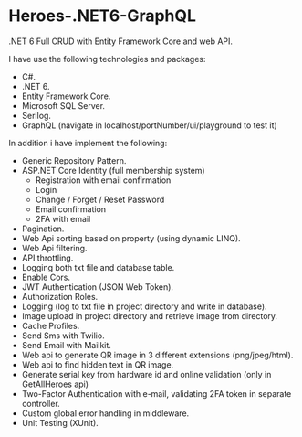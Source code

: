 # Heroes-.NET6-GraphQL
.NET 6 Full CRUD with Entity Framework Core and web API.

I have use the following technologies and packages:
- C#.
- .NET 6.
- Entity Framework Core.
- Microsoft SQL Server.
- Serilog.
- GraphQL (navigate in localhost/portNumber/ui/playground to test it)

In addition i have implement the following:
- Generic Repository Pattern.
- ASP.NET Core Identity (full membership system)
    - Registration with email confirmation
    - Login
    - Change / Forget / Reset Password
    - Email confirmation
    - 2FA with email
- Pagination.
- Web Api sorting based on property (using dynamic LINQ).
- Web Api filtering.
- API throttling.
- Logging both txt file and database table.
- Enable Cors.
- JWT Authentication (JSON Web Token).
- Authorization Roles.
- Logging (log to txt file in project directory and write in database).
- Image upload in project directory and retrieve image from directory.
- Cache Profiles.
- Send Sms with Twilio.
- Send Email with Mailkit.
- Web api to generate QR image in 3 different extensions (png/jpeg/html).
- Web api to find hidden text in QR image.
- Generate serial key from hardware id and online validation (only in GetAllHeroes api)
- Two-Factor Authentication with e-mail, validating 2FA token in separate controller.
- Custom global error handling in middleware.
- Unit Testing (XUnit).

